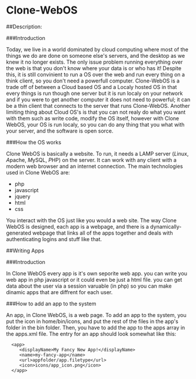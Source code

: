 Clone-WebOS
===========


##Description:

###Introduction

   Today, we live in a world dominated by cloud computing where most of the things we do are done on
   someone else's servers, and the desktop as we knew it no longer exists. The only issue problem running
   everything over the web is that you don't know where your data is or who has it! Despite this, it is
   still convinient to run a OS over the web and run every thing on a think client, so you don't need
   a powerfull computer. Clone-WebOS is a trade off of between a Cloud based OS and a Localy hosted OS
   in that every things is run though one server but it is run localy on your network and if you were
   to get another computer it does not need to powerful; it can be a thin client that connects to the
   server that runs Clone-WebOS. Another limiting thing about Cloud OS's is that you can not realy do
   what you want with them such as write code, modify the OS itself, however with Clone WebOS, your OS
   is run localy, so you can do any thing that you what with your server, and the software is open sorce. 
   
###How the OS works

   Clone WebOS is basically a website. To run, it needs a LAMP server (*L*inux, *A*pache, *M*ySQL, *P*HP) on the server. 
   It can work with any client with a modern web browser and an internet connection. The main technologies used 
   in Clone WebOS are:
   
   - php
   - javascript
   - jquery
   - html
   - css
 
   You interact with the OS just like you would a web site. The way Clone WebOS is designed, each app is a webpage, and
   there is a dynamically-generated webpage that links all of the apps together and deals with authenticating logins
   and stuff like that.  

##Writing Apps

###Introduction

   In Clone WebOS every app is it's own seporite web app. you can write you web app in php javascript or it could 
   even be just a html file. you can get data about the user via a session varuable (in php) so you can make
   dinamic apps that are diffrent for each user. 
   
###How to add an app to the system
   
   An app, in Clone WebOS, is a web page.  To add an app to the system, you put the icon in home/bin/icons, and put
   the rest of the files in the app's folder in the bin folder. Then, you have to add the app to the apps array in 
   the apps.xml file. The entry for an app should look somewhat like this:
      
      <app>
         <displayName>My Fancy New App!</displayName>
         <name>my-fancy-app</name>
         <url>appfolder/app.filetype</url>
         <icon>icons/app_icon.png</icon>
      </app>
   


